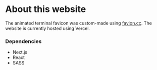 # About this website
The animated terminal favicon was custom-made using [favion.cc](https://favicon.cc). The website is currently hosted using Vercel.


### Dependencies
* Next.js
* React
* SASS